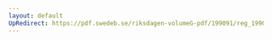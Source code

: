 ```yaml
---
layout: default
UpRedirect: https://pdf.swedeb.se/riksdagen-volumeG-pdf/199091/reg_199091/reg_199091_1046.pdf
---
```

